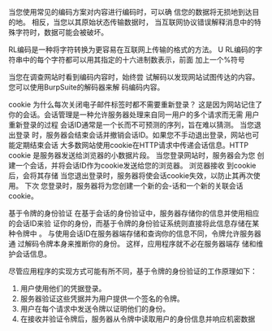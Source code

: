 当您使用常见的编码方案对内容进行编码时，可以确
信您的数据将无损地到达目的地。 相反，当您以其原始状态传输数据时，
当互联网协议错误解释消息中的特殊字符时，数据可能会被破坏。

RL编码是一种将字符转换为更容易在互联网上传输的格式的方法。 U
RL编码的字符串中的每个字符都可以用其指定的十六进制数表示，前面
加上一个%符号

 当您在调查网站时看到编码内容时，始终尝
试解码以发现网站试图传达的内容。 您可以使用BurpSuite的解码器来解
码编码内容。

cookie
为什么每次关闭电子邮件标签时都不需要重新登录？ 这是因为网站记住了
你的会话。会话管理是一种允许服务器处理来自同一用户的多个请求而无需
用户重新登录的过程
会话ID通常是一个长而不可预测的序列，旨在难以猜测。 当您退出登录
时，服务器会结束会话并撤销会话ID。如果您不手动退出登录，网站也可
能定期结束会话
大多数网站使用cookie在HTTP请求中传递会话信息。HTTP cookie
是服务器发送给浏览器的小数据片段。 当您登录网站时，服务器会为您
创建一个会话，并将会话ID作为cookie发送给您的浏览器。 浏览器接收
到cookie后，会将其存储
当您退出登录时，服务器将使会话cookie失效，以防止其再次使用。 下次
您登录时，服务器将为您创建一个新的会-话和一个新的关联会话cookie。

基于令牌的身份验证
在基于会话的身份验证中，服务器存储你的信息并使用相应的会话ID来验
证你的身份，而基于令牌的身份验证系统则直接将此信息存储在某种令牌中
。 与使用会话ID在服务器端存储和查询你的信息不同，令牌允许服务器通
过解码令牌本身来推断你的身份。 这样，应用程序就不必在服务器端存
储和维护会话信息。

尽管应用程序的实现方式可能有所不同，基于令牌的身份验证的工作原理如下：
1. 用户使用他们的凭据登录。
2. 服务器验证这些凭据并为用户提供一个签名的令牌。
3. 用户在每个请求中发送令牌以证明他们的身份。
4. 在接收并验证令牌后，服务器从令牌中读取用户的身份信息并响应机密数据